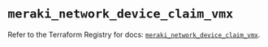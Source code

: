 # `meraki_network_device_claim_vmx`

Refer to the Terraform Registry for docs: [`meraki_network_device_claim_vmx`](https://registry.terraform.io/providers/ciscodevnet/meraki/1.7.1/docs/resources/network_device_claim_vmx).
